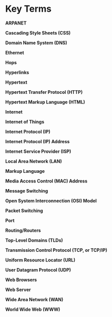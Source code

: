 # Key Terms

**ARPANET**

**Cascading Style Sheets (CSS)**

**Domain Name System (DNS)**

**Ethernet**

**Hops**

**Hyperlinks**

**Hypertext**

**Hypertext Transfer Protocol (HTTP)**

**Hypertext Markup Language (HTML)**

**Internet**

**Internet of Things**

**Internet Protocol (IP)**

**Internet Protocol (IP) Address**

**Internet Service Provider (ISP)**

**Local Area Network (LAN)**

**Markup Language**

**Media Access Control (MAC) Address**

**Message Switching**

**Open System Interconnection (OSI) Model**

**Packet Switching**

**Port**

**Routing/Routers**

**Top-Level Domains (TLDs)**

**Transmission Control Protocol (TCP, or TCP/IP)**

**Uniform Resource Locator (URL)**

**User Datagram Protocol (UDP)**

**Web Browsers**

**Web Server**

**Wide Area Network (WAN)**

**World Wide Web (WWW)**
